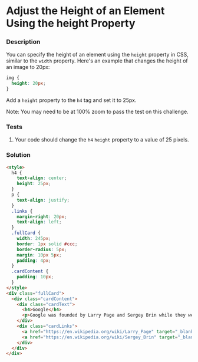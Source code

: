 # Adjust the Height of an Element Using the height Property

### Description

You can specify the height of an element using the `height` property in CSS, similar to the `width` property. Here's an example that changes the height of an image to 20px:

```css
img {
  height: 20px;
}
```

Add a `height` property to the `h4` tag and set it to 25px.

Note: You may need to be at 100% zoom to pass the test on this challenge.

### Tests

1. Your code should change the `h4` `height` property to a value of 25 pixels.

### Solution

```html
<style>
  h4 {
    text-align: center;
    height: 25px;
  }
  p {
    text-align: justify;
  }
  .links {
    margin-right: 20px;
    text-align: left;
  }
  .fullCard {
    width: 245px;
    border: 1px solid #ccc;
    border-radius: 5px;
    margin: 10px 5px;
    padding: 4px;
  }
  .cardContent {
    padding: 10px;
  }
</style>
<div class="fullCard">
  <div class="cardContent">
    <div class="cardText">
      <h4>Google</h4>
      <p>Google was founded by Larry Page and Sergey Brin while they were Ph.D. students at Stanford University.</p>
    </div>
    <div class="cardLinks">
      <a href="https://en.wikipedia.org/wiki/Larry_Page" target="_blank" class="links">Larry Page</a>
      <a href="https://en.wikipedia.org/wiki/Sergey_Brin" target="_blank" class="links">Sergey Brin</a>
    </div>
  </div>
</div>
```
